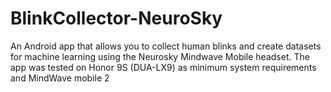 # BlinkCollector-NeuroSky
An Android app that allows you to collect human blinks and create datasets for machine learning using the Neurosky Mindwave Mobile headset.
The app was tested on Honor 9S (DUA-LX9) as minimum system requirements and MindWave mobile 2
